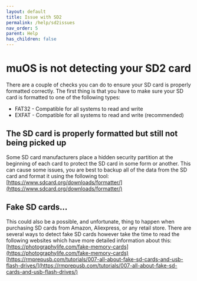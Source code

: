 ```yaml
---
layout: default
title: Issue with SD2
permalink: /help/sd2issues
nav_order: 5
parent: Help
has_children: false
---
```


# muOS is not detecting your SD2 card
There are a couple of checks you can do to ensure your SD card is properly formatted correctly.  The first thing is that you have to make sure your SD card is formatted to one of the following types:
  * FAT32 - Compatible for all systems to read and write
  * EXFAT - Compatible for all systems to read and write (recommended)

## The SD card is properly formatted but still not being picked up
Some SD card manufacturers place a hidden security partition at the beginning of each card to protect the SD card in some form or another.  This can cause some issues, you are best to backup all of the data from the SD card and format it using the following tool:  
[https://www.sdcard.org/downloads/formatter/](https://www.sdcard.org/downloads/formatter/)

## Fake SD cards...
This could also be a possible, and unfortunate, thing to happen when purchasing SD cards from Amazon, Aliexpress, or any retail store.  There are several ways to detect fake SD cards however take the time to read the following websites which have more detailed information about this:  
[https://photographylife.com/fake-memory-cards](https://photographylife.com/fake-memory-cards)  
[https://rmprepusb.com/tutorials/007-all-about-fake-sd-cards-and-usb-flash-drives/](https://rmprepusb.com/tutorials/007-all-about-fake-sd-cards-and-usb-flash-drives/)